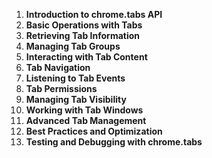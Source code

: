 
1. **Introduction to chrome.tabs API**
2. **Basic Operations with Tabs**
3. **Retrieving Tab Information**
4. **Managing Tab Groups**
5. **Interacting with Tab Content**
6. **Tab Navigation**
7. **Listening to Tab Events**
8. **Tab Permissions**
9. **Managing Tab Visibility**
10. **Working with Tab Windows**
11. **Advanced Tab Management**
12. **Best Practices and Optimization**
13. **Testing and Debugging with chrome.tabs**

